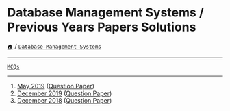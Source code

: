 # Database Management Systems / Previous Years Papers Solutions

[`🏠`](/) / [`Database Management Systems`](/dbms/)
 
<hr />

[`MCQs`](/dbms/mcqs/)

<hr />

1. [May 2019](/dbms/previous-years/may-19/) ([Question Paper](https://links.sem5.tk/dbms-m19))
2. [December 2019](/dbms/previous-years/dec-19/) ([Question Paper](https://links.sem5.tk/dbms-d19))
3. [December 2018](/dbms/previous-years/dec-18/) ([Question Paper](https://links.sem5.tk/dbms-d18))
